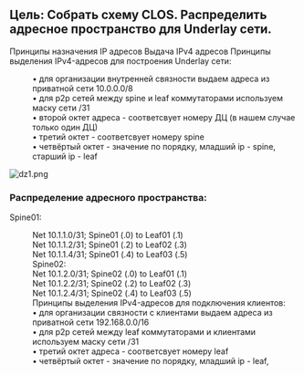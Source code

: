 ## Цель: Собрать схему CLOS. Распределить адресное пространство для Underlay сети.
Принципы назначения IP адресов
Выдача IPv4 адресов
Принципы выделения IPv4-адресов для построения Underlay сети:
<dd> • для организации внутренней связности выдаем адреса из приватной сети 10.0.0.0/8</dd>
<dd>• для p2p сетей между spine и leaf коммутаторами используем маску сети /31</dd>
<dd>• второй октет адреса - соответсвует номеру ДЦ (в нашем случае только один ДЦ)</dd>
<dd>• третий октет - соответсвует номеру spine </dd>
<dd>• четвёртый октет - значение по порядку, младший ip - spine, старший ip - leaf</dd>

![dz1.png](router_on_a_stick_scheme.png)
  
  
### Распределение адресного пространства:
Spine01:
<dd>Net 10.1.1.0/31; Spine01 (.0) to Leaf01 (.1)
<dd>Net 10.1.1.2/31; Spine01 (.2) to Leaf02 (.3)
<dd>Net 10.1.1.4/31; Spine01 (.4) to Leaf03 (.5)

<dd>Spine02:
<dd>Net 10.1.2.0/31; Spine02 (.0) to Leaf01 (.1)
<dd>Net 10.1.2.2/31; Spine02 (.2) to Leaf02 (.3)
<dd>Net 10.1.2.4/31; Spine02 (.4) to Leaf03 (.5)
<dd>Принципы выделения IPv4-адресов для подключения
клиентов:
<dd> • для организации связности с клиентами выдаем адреса
из приватной сети 192.168.0.0/16
<dd> • для p2p сетей между leaf коммутаторами и клиентами
используем маску сети /31
 <dd>• третий октет адреса - соответсвует номеру leaf
<dd>• четвёртый октет - значение по порядку, младший ip - leaf,
